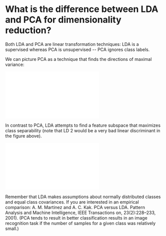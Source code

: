 # What is the difference between LDA and PCA for dimensionality reduction?

Both LDA and PCA are linear transformation techniques: LDA is a supervised whereas PCA is unsupervised -- PCA ignores class labels.

We can picture PCA as a technique that finds the directions of maximal variance:

![](./lda-vs-pca/pca.md)

In contrast to PCA, LDA attempts to find a feature subspace that maximizes class separability (note that LD 2 would be a very bad linear discriminant in the figure above).

![](./lda-vs-pca/lda.md)


Remember that LDA makes assumptions about normally distributed classes and equal class covariances.
If you are interested in an empirical comparison: A. M. Martinez and A. C. Kak. PCA versus LDA. Pattern Analysis and Machine Intelligence, IEEE Transactions on, 23(2):228–233, 2001). (PCA tends to result in better classification results in an image recognition task if the number of samples for a given class was relatively small.)
